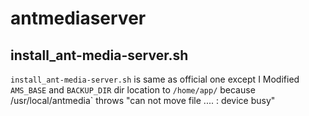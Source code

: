 # antmediaserver
## install_ant-media-server.sh
`install_ant-media-server.sh` is same as official one except I
Modified `AMS_BASE` and `BACKUP_DIR` dir location to `/home/app/` because  /usr/local/antmedia` throws "can not move file .... : device busy"
